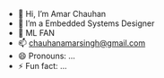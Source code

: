 - 👋 Hi, I’m Amar Chauhan
- 👀 I’m a Embedded Systems Designer
- 🌱 ML FAN
- 📫 chauhanamarsingh@gmail.com
- 😄 Pronouns: ...
- ⚡ Fun fact: ...

<!---
amarchauhan1/amarchauhan1 is a ✨ special ✨ repository because its `README.md` (this file) appears on your GitHub profile.
You can click the Preview link to take a look at your changes.
--->
